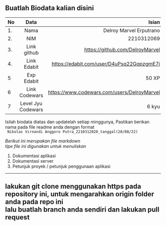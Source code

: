 **Buatlah Biodata kalian disini** <br />
----------------------------------------
|No | Data  | Isian|
|---|:-------:|------:|
|1. |Nama     | Delroy Marvel Erputrano |
|2.| NIM        | 2210312069 |
|3. |Link github | https://github.com/DelroyMarvel |
|4.| Link Edabit | https://edabit.com/user/D4uPsq22GqpzgmE7i |
|5|Exp Edabit   | 50 XP |
|6| Link Codewars| https://www.codewars.com/users/DelroyMarvel   |
|7| Level Jyu Codewars|6 kyu|

Isilah biodata diatas dan updatelah setiap minggunya,
Pastikan berikan nama pada file readme anda dengan format <br/>
`
Nikolas Virnandi Anggoro Putra_2210312020_tanggal(20/08/22)` 

*Berikut ini merupakan file markdown <br/> tipe file ini digunakan untuk menuliskan*
1. Dokumentasi aplikasi
2. Dokumentasi server
3. Petunjuk proyek / petunjuk penggunaan aplikasi
----
**lakukan git clone menggunakan https pada repository ini, untuk mengarahkan origin folder anda pada repo ini<br/> lalu buatlah branch anda sendiri dan lakukan pull request**
----
